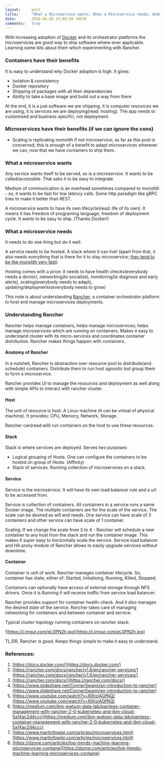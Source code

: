 ```yaml
---
layout:     post
title:      "What a Microservice wants, What a Microservice needs; Understanding Rancher"
date:       2018-06-20 23:02:58 +0530
comments:   true
---
```


With increasing adoption of [Docker](https://trends.google.com/trends/explore?date=all&q=docker) and its orchestrator platforms the microservices are good way to ship software where-ever applicable. Learning some bits about them which experimenting with Rancher.

### Containers have their benefits
It is easy to understand why Docker adoption is high. It gives:
- Isolation & consistency
- Docker repository
- Shipping of packages with all their dependencies
- Ability to take a base image and build out a way from there

At the end, it is a just software we are shipping, it is computer resources we are using, it is services we are deploying(read: hosting). The app needs to customised and business specific; not deployment.

### Microservices have their benefits (if we can ignore the cons)
- Scaling is replicating monolith if not microservice; as far as this post is concerned, this is enough of a benefit to adapt microservices wherever we can, now that we have containers to ship them.

### What a microservice wants
Any service wants itself to be served, so is a microservice. It wants to be called/accessible. That asks it to be easy to integrate.

Medium of communication is an overhead sometimes compared to monolith - so, it wants to be fast for low latency calls. Some http paradigm like gRPC tries to make it better than REST.

A microservice wants to have its own lifecycle(read: life of its own). It means it has freedom of programing language, freedom of deployment cycle. It wants to be easy to ship. (Thanks Docker!)

### What a microservice needs
It needs to do one thing but do it well.

A service needs to be hosted. A stack where it can live! (apart from that, it also needs everything that is there for it to stay microservice; [they tend to be like monolith very fast](https://www.youtube.com/watch?v=X0tjziAQfNQ))

Hosting comes with a price: it needs to have health checks(everybody needs a doctor), networking(to socialize), monitoring(to diagnose and early alerts), scaling(everybody needs to adapt), updating/deployments(everybody needs to grow)

This note is about understanding [Rancher](https://rancher.com/); a container orchestrator platform to host and manage microservices deployments.

### Understanding Rancher
Rancher helps manage containers, helps manage microservices; helps manage microservices which are running on containers. Makes it easy to understand cluster with its micro-services and coordinates container distribution. Rancher makes things happen with containers.

#### Anatomy of Rancher
In a nutshell, Rancher is abstraction over resource pool to distribute(and schedule) containers. Distribute them to run host agnostic but group them to form a microservice.

Rancher provides UI to manage the resources and deployment as well along with simple APIs to interact with rancher cluster.

#### Host
The unit of resource is host. A Linux machine (it can be virtual of physical machine).
It provides: CPU, Memory, Network, Storage.

Rancher can(read:will) run containers on the host to use these resources.

#### Stack
Stack is where services are deployed. Serves two purposes:
- Logical grouping of Hosts. One can configure the containers to be hosted on group of Hosts. (Affinity)
- Stack of services. Running collection of microservices on a stack.

#### Service
Service is the microservice. It will have its own load balancer rule and a url to be accessed from.

Service is collection of containers. All containers in a service runs a same Docker image. The multiple containers are for the scale of the service. The scale can be desired as will and needs. One service can have scale of 3 containers and other service can have scale of 1 container.

Scaling: If we change the scale from 3 to 4 - Rancher will schedule a new container to any host from the stack and run the container image. This makes it super easy to horizontally scale the service. Service load balancer and HA proxy module of Rancher allows to easily upgrade services without downtime.

#### Container
Container is unit of work. Rancher manages container lifecycle. So, container has state; either of: Started, Initialising, Running, Killed, Stopped.

Containers can optionally have access of external storage through NFS drivers.
Once it is Running it will receive traffic from service load balancer.

Rancher provides support for container health-check. And it also manages the desired state of the service. Rancher takes care of managing networking for containers and between container and service.

Typical cluster topology running containers on rancher stack: 

![https://i.imgur.com/eL0PN2h.jpg](https://i.imgur.com/eL0PN2h.jpg)

TL;DR, Rancher is good. Keeps things simple to make it easy to understand.

### References:
1. [https://docs.docker.com/](https://docs.docker.com/)
1. [https://rancher.com/docs/rancher/v1.6/en/rancher-services/](https://rancher.com/docs/rancher/v1.6/en/rancher-services/)
1. [https://rancher.com/docs/](https://rancher.com/docs/)
1. [https://www.slideshare.net/ConnerSwann/an-introduction-to-rancher](https://www.slideshare.net/ConnerSwann/an-introduction-to-rancher)
1. [https://www.youtube.com/watch?v=X0tjziAQfNQ](https://www.youtube.com/watch?v=X0tjziAQfNQ)
1. [https://medium.com/ibm-watson-data-lab/painless-container-management-with-rancher-2-0-kubernetes-and-ibm-cloud-5a14ac2d4ccc](https://medium.com/ibm-watson-data-lab/painless-container-management-with-rancher-2-0-kubernetes-and-ibm-cloud-5a14ac2d4ccc)
1. [https://www.martinfowler.com/articles/microservices.html](https://www.martinfowler.com/articles/microservices.html)
1. [https://dzone.com/articles/top-trends-machine-learning-microservices-containe](https://dzone.com/articles/top-trends-machine-learning-microservices-containe)
